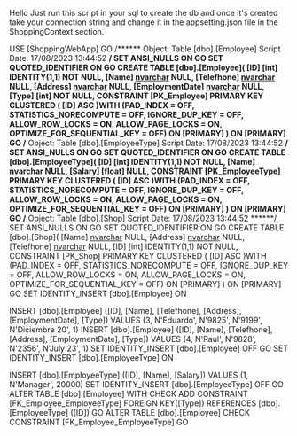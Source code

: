 Hello Just run this script in your sql to create the db and once it's created take your connection string and change it in the appsetting.json file in the ShoppingContext section.

USE [ShoppingWebApp]
GO
/****** Object:  Table [dbo].[Employee]    Script Date: 17/08/2023 13:44:52 ******/
SET ANSI_NULLS ON
GO
SET QUOTED_IDENTIFIER ON
GO
CREATE TABLE [dbo].[Employee](
	[ID] [int] IDENTITY(1,1) NOT NULL,
	[Name] [nvarchar](50) NULL,
	[Telefhone] [nvarchar](50) NULL,
	[Address] [nvarchar](50) NULL,
	[EmploymentDate] [nvarchar](50) NULL,
	[Type] [int] NOT NULL,
 CONSTRAINT [PK_Employee] PRIMARY KEY CLUSTERED 
(
	[ID] ASC
)WITH (PAD_INDEX = OFF, STATISTICS_NORECOMPUTE = OFF, IGNORE_DUP_KEY = OFF, ALLOW_ROW_LOCKS = ON, ALLOW_PAGE_LOCKS = ON, OPTIMIZE_FOR_SEQUENTIAL_KEY = OFF) ON [PRIMARY]
) ON [PRIMARY]
GO
/****** Object:  Table [dbo].[EmployeeType]    Script Date: 17/08/2023 13:44:52 ******/
SET ANSI_NULLS ON
GO
SET QUOTED_IDENTIFIER ON
GO
CREATE TABLE [dbo].[EmployeeType](
	[ID] [int] IDENTITY(1,1) NOT NULL,
	[Name] [nvarchar](50) NULL,
	[Salary] [float] NULL,
 CONSTRAINT [PK_EmployeeType] PRIMARY KEY CLUSTERED 
(
	[ID] ASC
)WITH (PAD_INDEX = OFF, STATISTICS_NORECOMPUTE = OFF, IGNORE_DUP_KEY = OFF, ALLOW_ROW_LOCKS = ON, ALLOW_PAGE_LOCKS = ON, OPTIMIZE_FOR_SEQUENTIAL_KEY = OFF) ON [PRIMARY]
) ON [PRIMARY]
GO
/****** Object:  Table [dbo].[Shop]    Script Date: 17/08/2023 13:44:52 ******/
SET ANSI_NULLS ON
GO
SET QUOTED_IDENTIFIER ON
GO
CREATE TABLE [dbo].[Shop](
	[Name] [nvarchar](50) NULL,
	[Address] [nvarchar](50) NULL,
	[Telefhone] [nvarchar](50) NULL,
	[ID] [int] IDENTITY(1,1) NOT NULL,
 CONSTRAINT [PK_Shop] PRIMARY KEY CLUSTERED 
(
	[ID] ASC
)WITH (PAD_INDEX = OFF, STATISTICS_NORECOMPUTE = OFF, IGNORE_DUP_KEY = OFF, ALLOW_ROW_LOCKS = ON, ALLOW_PAGE_LOCKS = ON, OPTIMIZE_FOR_SEQUENTIAL_KEY = OFF) ON [PRIMARY]
) ON [PRIMARY]
GO
SET IDENTITY_INSERT [dbo].[Employee] ON 

INSERT [dbo].[Employee] ([ID], [Name], [Telefhone], [Address], [EmploymentDate], [Type]) VALUES (3, N'Eduardo', N'9825', N'9199', N'Diciembre 20', 1)
INSERT [dbo].[Employee] ([ID], [Name], [Telefhone], [Address], [EmploymentDate], [Type]) VALUES (4, N'Raul', N'9828', N'2356', N'July 23', 1)
SET IDENTITY_INSERT [dbo].[Employee] OFF
GO
SET IDENTITY_INSERT [dbo].[EmployeeType] ON 

INSERT [dbo].[EmployeeType] ([ID], [Name], [Salary]) VALUES (1, N'Manager', 20000)
SET IDENTITY_INSERT [dbo].[EmployeeType] OFF
GO
ALTER TABLE [dbo].[Employee]  WITH CHECK ADD  CONSTRAINT [FK_Employee_EmployeeType] FOREIGN KEY([Type])
REFERENCES [dbo].[EmployeeType] ([ID])
GO
ALTER TABLE [dbo].[Employee] CHECK CONSTRAINT [FK_Employee_EmployeeType]
GO
